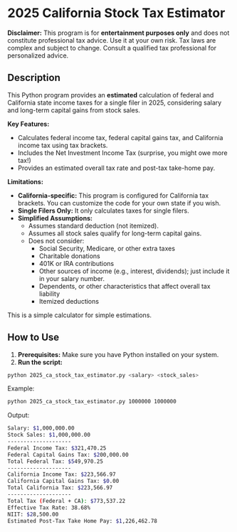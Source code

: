 # 2025 California Stock Tax Estimator

**Disclaimer:** This program is for **entertainment purposes only** and does not constitute professional tax advice. Use it at your own risk. Tax laws are complex and subject to change. Consult a qualified tax professional for personalized advice.

## Description

This Python program provides an **estimated** calculation of federal and California state income taxes for a single filer in 2025, considering salary and long-term capital gains from stock sales.

**Key Features:**

* Calculates federal income tax, federal capital gains tax, and California income tax using tax brackets.
* Includes the Net Investment Income Tax (surprise, you might owe more tax!)
* Provides an estimated overall tax rate and post-tax take-home pay.

**Limitations:**

* **California-specific:** This program is configured for California tax brackets. You can customize the code for your own state if you wish.
* **Single Filers Only:** It only calculates taxes for single filers.
* **Simplified Assumptions:**
    * Assumes standard deduction (not itemized).
    * Assumes all stock sales qualify for long-term capital gains.
    * Does not consider:
        * Social Security, Medicare, or other extra taxes
        * Charitable donations
        * 401K or IRA contributions
        * Other sources of income (e.g., interest, dividends); just include it in your salary number.
        * Dependents, or other characteristics that affect overall tax liability
        * Itemized deductions

This is a simple calculator for simple estimations.

## How to Use

1. **Prerequisites:** Make sure you have Python installed on your system.
2. **Run the script:**

  ```bash
  python 2025_ca_stock_tax_estimator.py <salary> <stock_sales>
  ```
  Example: 
  ```bash
  python 2025_ca_stock_tax_estimator.py 1000000 1000000
  ```
  Output: 
  ```bash
  Salary: $1,000,000.00
  Stock Sales: $1,000,000.00
  --------------------
  Federal Income Tax: $321,470.25
  Federal Capital Gains Tax: $200,000.00
  Total Federal Tax: $549,970.25
  --------------------
  California Income Tax: $223,566.97
  California Capital Gains Tax: $0.00
  Total California Tax: $223,566.97
  --------------------
  Total Tax (Federal + CA): $773,537.22
  Effective Tax Rate: 38.68%
  NIIT: $28,500.00
  Estimated Post-Tax Take Home Pay: $1,226,462.78
